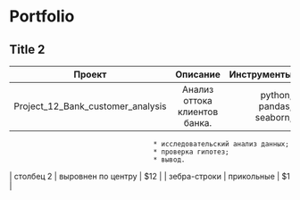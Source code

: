 # Portfolio

## Title 2

| Проект                               | Описание                         | Инструменты               |
| ------------------------------------ |:--------------------------------:| -------------------------:|
| Project_12_Bank_customer_analysis    | Анализ оттока клиентов банка.    | python, pandas, seaborn,  |                                                                                                 * Предобработка данных;             matplotlib,scipy
                                        * исследовательский анализ данных;
                                        * проверка гипотез;
                                        * вывод.
| столбец 2                            | выровнен по центру               |   $12                     |
| зебра-строки                         | прикольные                       |    $1                     |
